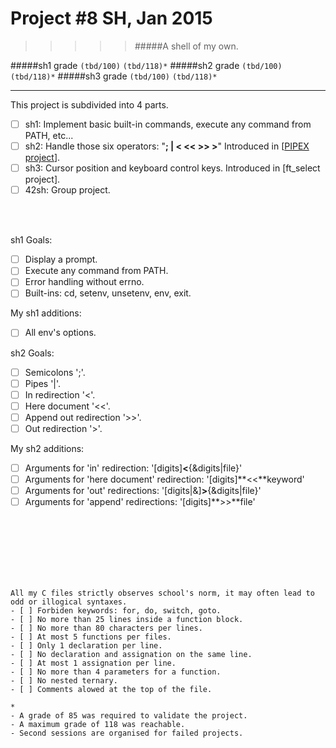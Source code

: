 # Project #8 SH, Jan 2015
>>>>> #####A shell of my own.

#####sh1 grade ``(tbd/100)`` ``(tbd/118)*``
#####sh2 grade ``(tbd/100)`` ``(tbd/118)*``
#####sh3 grade ``(tbd/100)`` ``(tbd/118)*``
--------  -----------------------

This project is subdivided into 4 parts.
- [ ] sh1: Implement basic built-in commands, execute any command from PATH, etc...
- [ ] sh2: Handle those six operators: "**; | < << >> >**" Introduced in [[PIPEX project](https://github.com/Ngoguey42/proj07_unix_pipex)].
- [ ] sh3: Cursor position and keyboard control keys. Introduced in [ft_select project].
- [ ] 42sh: Group project.

<br><br>

sh1 Goals:
- [ ] Display a prompt.
- [ ] Execute any command from PATH.
- [ ] Error handling without errno.
- [ ] Built-ins: cd, setenv, unsetenv, env, exit.

My sh1 additions:
- [ ] All env's options.

sh2 Goals:
- [ ] Semicolons ';'.
- [ ] Pipes '|'.
- [ ] In redirection '<'.
- [ ] Here document '<<'.
- [ ] Append out redirection '>>'.
- [ ] Out redirection '>'.

My sh2 additions:
- [ ] Arguments for 'in' redirection: '[digits]**<**{&digits|file}'
- [ ] Arguments for 'here document' redirection: '[digits]**<<**keyword'
- [ ] Arguments for 'out' redirections: '[digits|&]**>**{&digits|file}'
- [ ] Arguments for 'append' redirections: '[digits]**>>**file'

<br><br><br><br><br><br>


```
All my C files strictly observes school's norm, it may often lead to odd or illogical syntaxes.
- [ ] Forbiden keywords: for, do, switch, goto.
- [ ] No more than 25 lines inside a function block.
- [ ] No more than 80 characters per lines.
- [ ] At most 5 functions per files.
- [ ] Only 1 declaration per line.
- [ ] No declaration and assignation on the same line.
- [ ] At most 1 assignation per line.
- [ ] No more than 4 parameters for a function.
- [ ] No nested ternary.
- [ ] Comments alowed at the top of the file.
```
```
*
- A grade of 85 was required to validate the project.
- A maximum grade of 118 was reachable.
- Second sessions are organised for failed projects.
```
